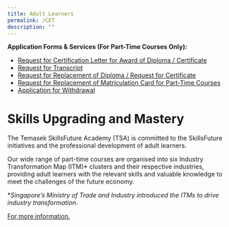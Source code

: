 ```yaml
---
title: Adult Learners
permalink: /CET
description: ""
---
```

**Application Forms & Services (For Part-Time Courses Only):**

* [Request for Certification Letter for Award of Diploma / Certificate](https://www.tp.edu.sg/content/dam/tp-web/files/student-portal/forms/certificationletter.pdf)
* [Request for Transcript](https://www.tp.edu.sg/content/dam/tp-web/files/student-portal/forms/requesttranscript_cec.pdf)
* [Request for Replacement of Diploma / Request for Certificate](https://www.tp.edu.sg/content/dam/tp-web/files/student-portal/forms/request_for_reprint_of_cert.pdf)
* [Request for Replacement of Matriculation Card for Part-Time Courses](https://www.tp.edu.sg/content/dam/tp-web/files/student-portal/forms/matriccard.pdf)
* [Application for Withdrawal](https://www.tp.edu.sg/content/dam/tp-web/files/student-portal/forms/tsa_withdrawal.pdf)

# Skills Upgrading and Mastery
The Temasek SkillsFuture Academy (TSA) is committed to the SkillsFuture initiatives and the professional development of adult learners.
 

Our wide range of part-time courses are organised into six Industry Transformation Map (ITM)* clusters and their respective industries, providing adult learners with the relevant skills and valuable knowledge to meet the challenges of the future economy.

**Singapore’s Ministry of Trade and Industry introduced the ITMs to drive industry transformation.*

[For more information. ](https://www.tp.edu.sg/landing/adult-learners.html)
